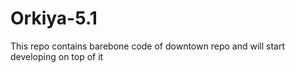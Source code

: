 # Orkiya-5.1
This repo contains barebone code of downtown repo and will start developing on top of it

